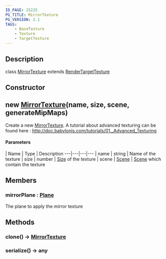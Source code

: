 ```yaml
---
ID_PAGE: 25225
PG_TITLE: MirrorTexture
PG_VERSION: 2.1
TAGS:
    - BaseTexture
    - Texture
    - TargetTexture
---
```

## Description

class [MirrorTexture](/classes/2.4/MirrorTexture) extends [RenderTargetTexture](/classes/2.4/RenderTargetTexture)



## Constructor

## new [MirrorTexture](/classes/2.4/MirrorTexture)(name, size, scene, generateMipMaps)

Create a new [MirrorTexture](/classes/2.4/MirrorTexture).
A tutorial about advanced texturing can be found here : http://doc.babylonjs.com/tutorials/01._Advanced_Texturing

#### Parameters
 | Name | Type | Description
---|---|---|---
 | name | string |    Name of the texture
 | size | number |    [Size](/classes/2.4/Size) of the texture
 | scene | [Scene](/classes/2.4/Scene) |    [Scene](/classes/2.4/Scene) which contain the texture
## Members

### mirrorPlane : [Plane](/classes/2.4/Plane)

The plane to apply the mirror texture

## Methods

### clone() &rarr; [MirrorTexture](/classes/2.4/MirrorTexture)


### serialize() &rarr; any


